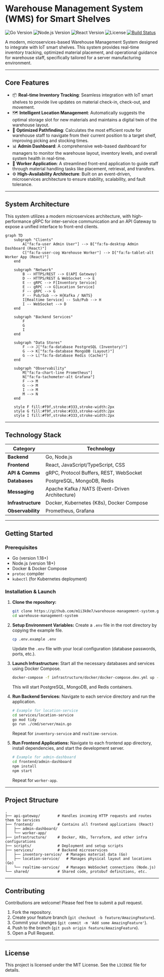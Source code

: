 # Warehouse Management System (WMS) for Smart Shelves

![Go Version](https://img.shields.io/badge/go-1.18+-blue.svg)
![Node.js Version](https://img.shields.io/badge/node-18+-green.svg)
![React Version](https://img.shields.io/badge/react-18+-blue.svg)
![License](https://img.shields.io/badge/license-MIT-green.svg)
[![Build Status](https://img.shields.io/badge/build-passing-brightgreen)](https://github.com/m1i3k0e7/warehouse-management-system)

A modern, microservices-based Warehouse Management System designed to integrate with IoT smart shelves. This system provides real-time inventory tracking, optimized material placement, and operational guidance for warehouse staff, specifically tailored for a server manufacturing environment.

---

## Core Features

-   📦 **Real-time Inventory Tracking**: Seamless integration with IoT smart shelves to provide live updates on material check-in, check-out, and movement.
-   🗺️ **Intelligent Location Management**: Automatically suggests the optimal storage slot for new materials and maintains a digital twin of the warehouse layout.
-   🤖 **Optimized Pathfinding**: Calculates the most efficient route for warehouse staff to navigate from their current position to a target shelf, improving picking and stocking times.
-   📊 **Admin Dashboard**: A comprehensive web-based dashboard for managers to monitor the warehouse layout, inventory levels, and overall system health in real-time.
-   📱 **Worker Application**: A streamlined front-end application to guide staff through material handling tasks like placement, retrieval, and transfers.
-   ⚙️ **High-Availability Architecture**: Built on an event-driven, microservices architecture to ensure stability, scalability, and fault tolerance.

---

## System Architecture

This system utilizes a modern microservices architecture, with high-performance gRPC for inter-service communication and an API Gateway to expose a unified interface to front-end clients.

```mermaid
graph TD
    subgraph "Clients"
        A["fa:fa-user Admin User"] --> B["fa:fa-desktop Admin Dashboard (React)"]
        C["fa:fa-user-cog Warehouse Worker"] --> D["fa:fa-tablet-alt Worker App (React)"]
    end

    subgraph "Network"
        B -- HTTPS/REST --> E(API Gateway)
        D -- HTTPS/REST & WebSocket --> E
        E -- gRPC --> F[Inventory Service]
        E -- gRPC --> G[Location Service]
        F -- gRPC --> G
        F -- Pub/Sub --> H{Kafka / NATS}
        I[Realtime Service] -- Sub/Pub --> H
        I -- WebSocket --> D
    end

    subgraph "Backend Services"
        F
        G
        I
    end

    subgraph "Data Stores"
        F --> J["fa:fa-database PostgreSQL (Inventory)"]
        G --> K["fa:fa-database MongoDB (Layout)"]
        G --> L["fa:fa-database Redis (Cache)"]
    end

    subgraph "Observability"
        M["fa:fa-chart-line Prometheus"]
        N["fa:fa-tachometer-alt Grafana"]
        F --> M
        G --> M
        I --> M
        M --> N
    end

    style F fill:#f9f,stroke:#333,stroke-width:2px
    style G fill:#f9f,stroke:#333,stroke-width:2px
    style I fill:#f9f,stroke:#333,stroke-width:2px
```

---

## Technology Stack

| Category          | Technology                                                              |
| ----------------- | ----------------------------------------------------------------------- |
| **Backend**       | Go, Node.js                                                             |
| **Frontend**      | React, JavaScript/TypeScript, CSS                                       |
| **API & Comms**   | gRPC, Protocol Buffers, REST, WebSocket                                 |
| **Databases**     | PostgreSQL, MongoDB, Redis                                              |
| **Messaging**     | Apache Kafka / NATS (Event-Driven Architecture)                         |
| **Infrastructure**| Docker, Kubernetes (K8s), Docker Compose                                |
| **Observability** | Prometheus, Grafana                                                     |

---

## Getting Started

### Prerequisites

-   Go (version 1.18+)
-   Node.js (version 18+)
-   Docker & Docker Compose
-   `protoc` compiler
-   `kubectl` (for Kubernetes deployment)

### Installation & Launch

1.  **Clone the repository:**
    ```bash
    git clone https://github.com/m1i3k0e7/warehouse-management-system.git
    cd warehouse-management-system
    ```

2.  **Setup Environment Variables:**
    Create a `.env` file in the root directory by copying the example file.
    ```bash
    cp .env.example .env
    ```
    Update the `.env` file with your local configuration (database passwords, ports, etc.).

3.  **Launch Infrastructure:**
    Start all the necessary databases and services using Docker Compose.
    ```bash
    docker-compose -f infrastructure/docker/docker-compose.dev.yml up -d
    ```
    This will start PostgreSQL, MongoDB, and Redis containers.

4.  **Run Backend Services:**
    Navigate to each service directory and run the application.
    ```bash
    # Example for location-service
    cd services/location-service
    go mod tidy
    go run ./cmd/server/main.go
    ```
    Repeat for `inventory-service` and `realtime-service`.

5.  **Run Frontend Applications:**
    Navigate to each frontend app directory, install dependencies, and start the development server.
    ```bash
    # Example for admin-dashboard
    cd frontend/admin-dashboard
    npm install
    npm start
    ```
    Repeat for `worker-app`.

---

## Project Structure

```
.
├── api-gateway/        # Handles incoming HTTP requests and routes them to services
├── frontend/           # Contains all frontend applications (React)
│   ├── admin-dashboard/
│   └── worker-app/
├── infrastructure/     # Docker, K8s, Terraform, and other infra configurations
├── scripts/            # Deployment and setup scripts
├── services/           # Backend microservices
│   ├── inventory-service/  # Manages material data (Go)
│   ├── location-service/   # Manages physical layout and locations (Go)
│   └── realtime-service/   # Manages WebSocket connections (Node.js)
└── shared/             # Shared code, protobuf definitions, etc.
```

---

## Contributing

Contributions are welcome! Please feel free to submit a pull request.

1.  Fork the repository.
2.  Create your feature branch (`git checkout -b feature/AmazingFeature`).
3.  Commit your changes (`git commit -m 'Add some AmazingFeature'`).
4.  Push to the branch (`git push origin feature/AmazingFeature`).
5.  Open a Pull Request.

---

## License

This project is licensed under the MIT License. See the `LICENSE` file for details.
